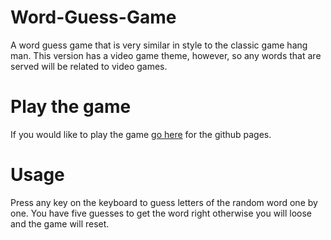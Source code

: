 # Word-Guess-Game
A word guess game that is very similar in style to the classic game hang man. This version has a video game theme, however, so any words that are served will be related to video games.

# Play the game
If you would like to play the game [go here](https://jamisonngordon.github.io/Word-Guess-Game/) for the github pages.

# Usage
Press any key on the keyboard to guess letters of the random word one by one. You have five guesses to get the word right otherwise you will loose and the game will reset.
